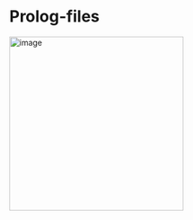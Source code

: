 # Prolog-files

<img width="310" alt="image" src="https://user-images.githubusercontent.com/108181104/210652156-1c9bcd9f-3967-4106-8790-edd209757f5d.png">
